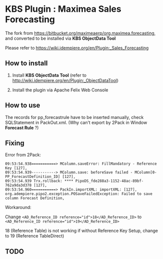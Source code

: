 # KBS Plugin : Maximea Sales Forecasting

The fork from https://bitbucket.org/maximeaerp/org.maximea.forecasting, and converted to be installed via **KBS ObjectData Tool** 

Please refer to https://wiki.idempiere.org/en/Plugin:_Sales_Forecasting

## How to install

1. Install **KBS ObjectData Tool** (refer to http://wiki.idempiere.org/en/Plugin:_ObjectDataTool)

2. Install the plugin via Apache Felix Web Console

## How to use

The records for pp_forecastrule have to be inserted manually, check SQLStatement in PackOut.xml. (Why can't export by 2Pack in Window **Forecast Rule** ?)

## Fixing

Error from 2Pack:
```
09:53:54.938===========> MColumn.saveError: FillMandatory - Reference Key [127],
09:53:54.939-----------> MColumn.save: beforeSave failed - MColumn[0-PP_ForecastDefinition_ID] [127],
09:53:54.939 Trx.rollback: **** PipoDS_fde288a3-1152-48ac-89bf-762a9da3d378 [127],
09:53:54.960===========> PackIn.importXML: importXML: [127],
org.adempiere.pipo2.exception.POSaveFailedException: Failed to save column Forecast Definition,
```

Workaround:

Change `<AD_Reference_ID reference="id">18</AD_Reference_ID>` to `<AD_Reference_ID reference="id">19</AD_Reference_ID>` 

18 (Reference Table) is not working if without Reference Key Setup, change to 19 (Reference TableDirect)

## TODO
